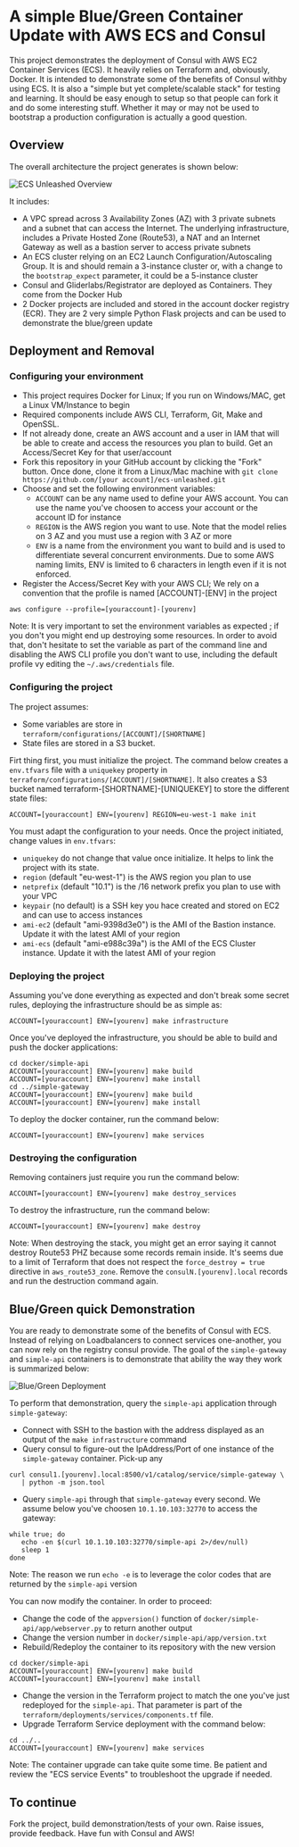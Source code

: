 # A simple Blue/Green Container Update with AWS ECS and Consul 

This project demonstrates the deployment of Consul with AWS EC2 Container Services (ECS). It heavily relies on Terraform and, obviously, Docker. It is intended to demonstrate some of the benefits of Consul withby using ECS. It is also a "simple but yet complete/scalable stack" for testing and learning. It should be easy enough to setup so that people can fork it and do some interesting stuff. Whether it may or may not be used to bootstrap a production configuration is actually a good question. 

## Overview

The overall architecture the project generates is shown below: 

![ECS Unleashed Overview](architecture.png)

It includes:

- A VPC spread across 3 Availability Zones (AZ) with 3 private subnets and a subnet that can access the Internet. The underlying infrastructure, includes a Private Hosted Zone (Route53), a NAT and an Internet Gateway as well as a bastion server to access private subnets
- An ECS cluster relying on an EC2 Launch Configuration/Autoscaling Group. It is and should remain a 3-instance cluster or, with a change to the ```bootstrap_expect``` parameter, it could be a 5-instance cluster 
- Consul and Gliderlabs/Registrator are deployed as Containers. They come from the Docker Hub
- 2 Docker projects are included and stored in the account docker registry (ECR). They are 2 very simple Python Flask projects and can be used to demonstrate the blue/green update

## Deployment and Removal

### Configuring your environment

- This project requires Docker for Linux; If you run on Windows/MAC, get a Linux VM/Instance to begin
- Required components include AWS CLI, Terraform, Git, Make and OpenSSL.
- If not already done, create an AWS account and a user in IAM that will be able to create and access the resources you plan to build. Get an Access/Secret Key for that user/account
- Fork this repository in your GitHub account by clicking the "Fork" button. Once done, clone it from a Linux/Mac machine with ```git clone https://github.com/[your account]/ecs-unleashed.git```
- Choose and set the following environment variables:
  * ```ACCOUNT``` can be any name used to define your AWS account. You can use the name you've choosen to access your account or the account ID for instance
  * ```REGION``` is the AWS region you want to use. Note that the model relies on 3 AZ and you must use a region with 3 AZ or more
  * ```ENV``` is a name from the environment you want to build and is used to differentiate several concurrent environments. Due to some AWS naming limits, ENV is limited to 6 characters in length even if it is not enforced.
- Register the Access/Secret Key with your AWS CLI; We rely on a convention that the profile is named \[ACCOUNT\]-\[ENV\] in the project

```
aws configure --profile=[youraccount]-[yourenv]
```

   Note:
   It is very important to set the environment variables as expected ; if you don't you might end up destroying some resources. In order to avoid that, don't hesitate to set the variable as part of the command line and disabling the AWS CLI profile you don't want to use, including the default profile vy editing the ```~/.aws/credentials``` file.

### Configuring the project

The project assumes:
- Some variables are store in ```terraform/configurations/[ACCOUNT]/[SHORTNAME]```
- State files are stored in a S3 bucket. 

Firt thing first, you must initialize the project. The command below creates a ```env.tfvars``` file with a ```uniquekey``` property in ```terraform/configurations/[ACCOUNT]/[SHORTNAME]```. It also creates a S3 bucket named terraform-[SHORTNAME]-[UNIQUEKEY] to store the different state files:

```
ACCOUNT=[youraccount] ENV=[yourenv] REGION=eu-west-1 make init
```

You must adapt the configuration to your needs. Once the project initiated, change values in ```env.tfvars```:

- ```uniquekey``` do not change that value once initialize. It helps to link the project with its state.
- ```region``` (default "eu-west-1") is the AWS region you plan to use
- ```netprefix``` (default "10.1") is the /16 network prefix you plan to use with your VPC
- ```keypair``` (no default) is a SSH key you hace created and stored on EC2 and can use to access instances
- ```ami-ec2``` (default "ami-9398d3e0") is the AMI of the Bastion instance. Update it with the latest AMI of your region
- ```ami-ecs``` (default "ami-e988c39a") is the AMI of the ECS Cluster instance. Update it with the latest AMI of your region

### Deploying the project

Assuming you've done everything as expected and don't break some secret rules, deploying the infrastructure should be as simple as:

```
ACCOUNT=[youraccount] ENV=[yourenv] make infrastructure
```

Once you've deployed the infrastructure, you should be able to build and push the docker applications:

```
cd docker/simple-api
ACCOUNT=[youraccount] ENV=[yourenv] make build
ACCOUNT=[youraccount] ENV=[yourenv] make install
cd ../simple-gateway
ACCOUNT=[youraccount] ENV=[yourenv] make build
ACCOUNT=[youraccount] ENV=[yourenv] make install

```

To deploy the docker container, run the command below:

```
ACCOUNT=[youraccount] ENV=[yourenv] make services
```

### Destroying the configuration

Removing containers just require you run the command below:

```
ACCOUNT=[youraccount] ENV=[yourenv] make destroy_services
```


To destroy the infrastructure, run the command below:

```
ACCOUNT=[youraccount] ENV=[yourenv] make destroy
```

   Note:
   When destroying the stack, you might get an error saying it cannot destroy Route53 PHZ because some records remain inside. It's seems due to a limit of Terraform that does not respect the ```force_destroy = true``` directive in ```aws_route53_zone```. Remove the ```consulN.[yourenv].local``` records and run the destruction command again.
  
## Blue/Green quick Demonstration

You are ready to demonstrate some of the benefits of Consul with ECS. Instead of relying on Loadbalancers to connect services one-another, you can now rely on the registry consul provide. The goal of the ```simple-gateway``` and ```simple-api``` containers is to demonstrate that ability the way they work is summarized below:

![Blue/Green Deployment](docker-upgrade.png)

To perform that demonstration, query the ```simple-api``` application through ```simple-gateway```:
- Connect with SSH to the bastion with the address displayed as an output of the ```make infrastructure``` command 
- Query consul to figure-out the IpAddress/Port of one instance of the ```simple-gateway``` container. Pick-up any 
```
curl consul1.[yourenv].local:8500/v1/catalog/service/simple-gateway \
   | python -m json.tool
```
- Query ```simple-api``` through that ```simple-gateway``` every second. We assume below you've choosen ```10.1.10.103:32770``` to access the gateway:
```
while true; do
   echo -en $(curl 10.1.10.103:32770/simple-api 2>/dev/null)
   sleep 1
done
```

   Note:
   The reason we run ```echo -e``` is to leverage the color codes that are returned by the ```simple-api``` version
   
You can now modify the container. In order to proceed:

- Change the code of the ```appversion()``` function of ```docker/simple-api/app/webserver.py``` to return another output
- Change the version number in ```docker/simple-api/app/version.txt```
- Rebuild/Redeploy the container to its repository with the new version

```
cd docker/simple-api
ACCOUNT=[youraccount] ENV=[yourenv] make build
ACCOUNT=[youraccount] ENV=[yourenv] make install
```

- Change the version in the Terraform project to match the one you've just redeployed for the ```simple-api```. That parameter is part of the ```terraform/deployments/services/components.tf``` file.
- Upgrade Terraform Service deployment with the command below:

```
cd ../.. 
ACCOUNT=[youraccount] ENV=[yourenv] make services
```

   Note:
   The container upgrade can take quite some time. Be patient and review the "ECS service Events" to troubleshoot the upgrade if needed.

## To continue

Fork the project, build demonstration/tests of your own. Raise issues, provide feedback. Have fun with Consul and AWS!
